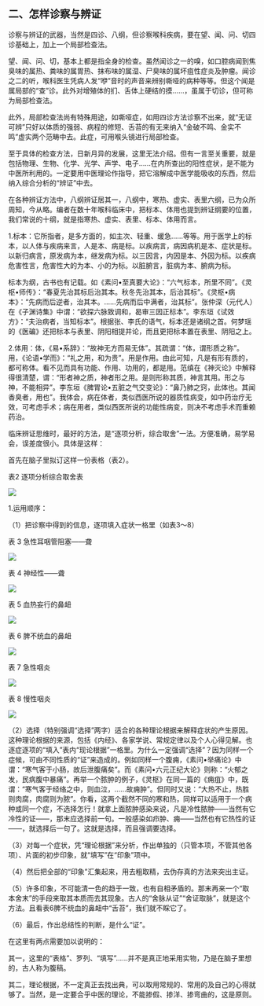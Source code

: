 
## 二、怎样诊察与辨证

诊察与辨证的武器，当然是四诊、八纲，但诊察喉科疾病，要在望、闻、问、切四诊基础上，加上一个局部检查法。

望、闻、问、切，基本上都是指全身的检查。虽然闻诊之一的嗅，如口腔病闻到焦臭味的属热、粪味的属胃热、抹布味的属湿、尸臭味的属坏疽性症炎及肿瘤。闻诊之二的听，喉科医生凭病人发“咿”音时的声音来辨别嘶哑的病种等等。但这个闻是属局部的“查”诊。此外对增殖体的扪、舌体上硬结的摸……，虽属于切诊，但可称为局部检查法。

此外，局部检查法尚有特殊用途，如嘶哑症，如用四诊方法诊察不出来，就“无证可辨”只好以体质的强弱、病程的修短、舌苔的有无来纳入“金破不鸣、金实不鸣”虚实两个范畴中去。此症，可用喉头镜进行局部检查。

至于具体的检查方法，日新月异的发展，这里无法介绍。但有一言至关重要，就是包括物理、生物、化学、光学、声学、电子……在内所查出的阳性症状，是不能为中医所利用的。一定要用中医理论作指导，把它溶解成中医学能吸收的东西，然后纳入综合分析的“辨证”中去。

在各种辨证方法中，八纲辨证居其一，八纲中，寒热、虚实、表里六纲，已为众所周知，今从略。编者在数十年喉科临床中，把标本、体用也提到辨证纲要的位置，我们常说的十纲，就是指寒热、虚实、表里、标本、体用而言。

1.标本：它所指者，是多方面的，如主次、轻重、缓急……等等。用于医学上的标本，以人体与疾病来言，人是本、病是标。以疾病言，病因病机是本、症状是标。以新归病言，原发病为本，继发病为标。以三因言，内因是本、外因为标。以疾病危害性言，危害性大的为本、小的为标。以脏腑言，脏病为本、腑病为标。

标本为纲，古书也有记载。如《素问•至真要大论》：“六气标本，所里不同”。《灵枢•师传》：“春夏先治其标后治其本。秋冬先治其本，后治其标”。《灵枢•病本》：“先病而后逆者，治其本。……先病而后中满者，治其标”。张仲深（元代人）在《子渊诗集》中谓：“欲探六脉致调和，曷审三因正标本”。李东垣《试效方》：“夫治病者，当知标本”。根据张、李氏的语气，标本还是诸纲之首。何梦瑶的《医碥》还把标本与表里、阴阳相提并论，而且更把标本置在表里、阴阳之上。

2.体用：体，《易•系辞》：“故神无方而易无体”。其疏谓：“体，谓形质之称”。用，《论语•学而》：“礼之用，和为贵”。用是作用。由此可知，凡是有形有质的，都可称体。看不见而具有功能、作用、功用的，都是用。范缜在《神灭论》中解释得很清楚，谓：“形者神之质，神者形之用。是则形称其质，神言其用。形之与神，不能相异”。李东垣《脾胃论•五脏之气交变论》：“鼻乃肺之窍，此体也。其闻香臭者，用也”。我体会，病在体者，类似西医所说的器质性病变，如中药治疗无效，可考虑手术；病在用者，类似西医所说的功能性病变，则决不考虑手术而重赖药治。

临床辨证思维时，最好的方法，是“逐项分析，综合取舍”一法。方便准确，易学易会，误差度很小。具体是这样：

首先在脑子里拟订这样一份表格（表2）。

表2  逐项分析综合取舍表

![](img/表2.svg)

1.运用顺序：

（1）把诊察中得到的信息，逐项填入症状一格里（如表3〜8）

表 3    急性耳咽管阻塞——聋

![](img/表3.svg)

表 4    神经性——聋

![](img/表4.svg)

表 5   血热妄行的鼻衄

![](img/表5.svg)

表 6  脾不统血的鼻衄

![](img/表6.svg)

表 7   急性咽炎

![](img/表7.svg)

表 8   慢性咽炎

![](img/表8.svg)

（2）选择（特别强调“选择”两字）适合的各种理论根据来解释症状的产生原因。这种理论根据的来源，包括《内经》、各家学说、常规定律以及个人心得见解。也逐症逐项的“填入”表内“现论根据”一格里。为什么一定强调“选择”？因为同样一个症候，可由不同性质的“证”来造成的。例如同样一个腹痈，《素问•举痛论》中谓：“寒气客于小肠，故后泄腹痛矣”。而《素问•六元正纪大论》则称：“火郁之发，民病腹中暴痛”。再举一个脓肿的例子，《灵枢》在同一篇的《痈疽》中，既谓：“寒气客于经络之中，则血泣，……故痈肿”。但同时又说：“大热不止，热胜则肉腐，肉腐则为脓”。你看，这两个截然不同的寒和热，同样可以适用于一个病种或同一个症，不选择怎行！就拿上面脓肿感染来说，凡是冷性脓肿——当然有它冷性的证——，那末应选择前一句。一般感染如疖肿、痈——当然也有它热性的证——，就选择后一句了。这就是选择，而且强调要选择。

（3）对每一个症状，凭“理论根据”来分析，作出单独的（只管本项，不管其他各项）、片面的初步印象，就“填写”在“印象”项中。

（4）然后把全部的“印象”汇集起来，用去粗取精，去伪存真的方法来突出主证。

（5）许多印象，不可能清一色的趋于一致，也有自相矛盾的。那末再来一个“取本舍末”的手段来取其本质而去其现象。古人的“舍脉从证”“舍证取脉”，就是这个方法。且看表6脾不统血的鼻衄中“舌苔”，我们就不睬它了。

（6）最后，作出总结性的判断，是什么“证”。

在这里有两点需要加以说明的：

其一，这里的“表格”、罗列、“填写”……并不是真正地采用实物，乃是在脑子里想的，古人称为腹稿。

其二，理论根据，不一定真正去找出典，可以取用常规的、常用的及自己的心得就够了。当然，是一定要合乎中医的理论，不能掺假、掺洋、掺弯曲的，这是原则。